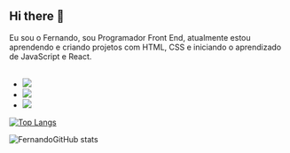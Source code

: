 ## Hi there 👋

Eu sou o Fernando, sou Programador Front End, atualmente estou aprendendo e criando projetos com HTML, CSS e iniciando o aprendizado de JavaScript e React.
<br>
<br>
- <img src="https://img.shields.io/badge/HTML5-E34F26?style=for-the-badge&logo=html5&logoColor=white" />
- <img src="https://img.shields.io/badge/CSS3-1572B6?style=for-the-badge&logo=css3&logoColor=white" />
- <img src="https://img.shields.io/badge/JavaScript-323330?style=for-the-badge&logo=javascript&logoColor=F7DF1E" />

[![Top Langs](https://github-readme-stats.vercel.app/api/top-langs/?username=FernandoJesuss)](https://github.com/anuraghazra/github-readme-stats)


![FernandoGitHub stats](https://github-readme-stats.vercel.app/api?username=FernandoJesuss&show_icons=true&theme=radical)
